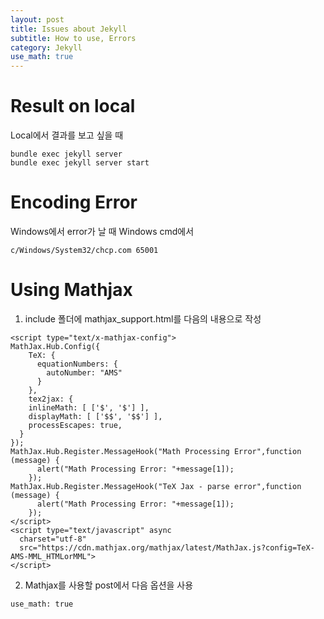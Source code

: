 ```yaml
---
layout: post
title: Issues about Jekyll
subtitle: How to use, Errors
category: Jekyll
use_math: true
---
```

# Result on local
Local에서 결과를 보고 싶을 때
```
bundle exec jekyll server
bundle exec jekyll server start
```

# Encoding Error
Windows에서 error가 날 때 Windows cmd에서
```
c/Windows/System32/chcp.com 65001
```

# Using Mathjax

1) include 폴더에 mathjax_support.html를 다음의 내용으로 작성  

```
<script type="text/x-mathjax-config">
MathJax.Hub.Config({
    TeX: {
      equationNumbers: {
        autoNumber: "AMS"
      }
    },
    tex2jax: {
    inlineMath: [ ['$', '$'] ],
    displayMath: [ ['$$', '$$'] ],
    processEscapes: true,
  }
});
MathJax.Hub.Register.MessageHook("Math Processing Error",function (message) {
	  alert("Math Processing Error: "+message[1]);
	});
MathJax.Hub.Register.MessageHook("TeX Jax - parse error",function (message) {
	  alert("Math Processing Error: "+message[1]);
	});
</script>
<script type="text/javascript" async
  charset="utf-8"
  src="https://cdn.mathjax.org/mathjax/latest/MathJax.js?config=TeX-AMS-MML_HTMLorMML">
</script>
```

2) Mathjax를 사용할 post에서 다음 옵션을 사용  

```
use_math: true
```
